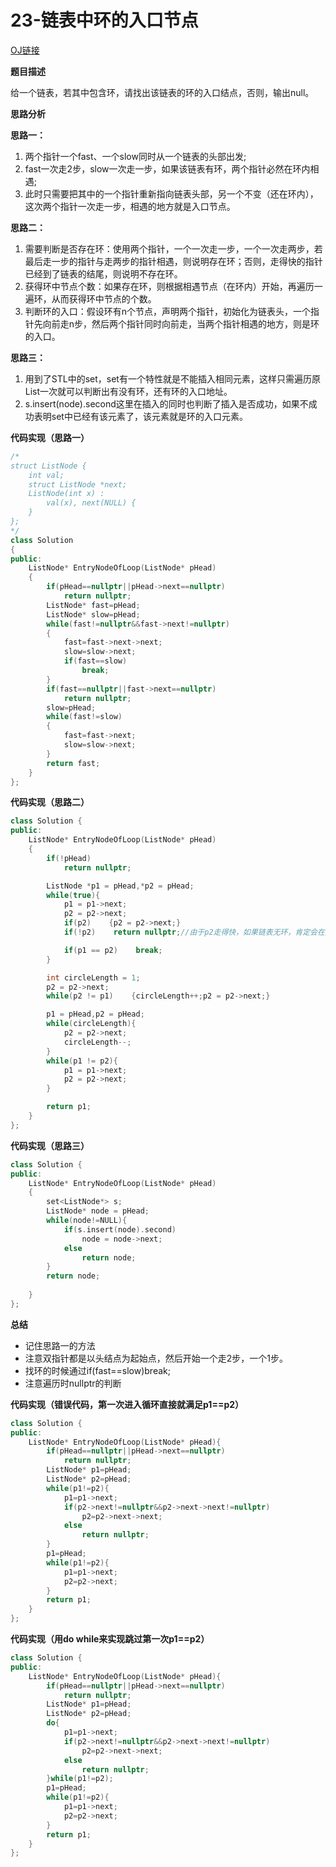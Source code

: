 # 23-链表中环的入口节点

[OJ链接](https://www.nowcoder.com/practice/253d2c59ec3e4bc68da16833f79a38e4?tpId=13&tqId=11208&tPage=3&rp=1&ru=%2Fta%2Fcoding-interviews&qru=%2Fta%2Fcoding-interviews%2Fquestion-ranking)

**题目描述**

给一个链表，若其中包含环，请找出该链表的环的入口结点，否则，输出null。

**思路分析**

**思路一：** 

1. 两个指针一个fast、一个slow同时从一个链表的头部出发;
2. fast一次走2步，slow一次走一步，如果该链表有环，两个指针必然在环内相遇;
3. 此时只需要把其中的一个指针重新指向链表头部，另一个不变（还在环内），这次两个指针一次走一步，相遇的地方就是入口节点。

**思路二：** 

1. 需要判断是否存在环：使用两个指针，一个一次走一步，一个一次走两步，若最后走一步的指针与走两步的指针相遇，则说明存在环；否则，走得快的指针已经到了链表的结尾，则说明不存在环。
2. 获得环中节点个数：如果存在环，则根据相遇节点（在环内）开始，再遍历一遍环，从而获得环中节点的个数。
3. 判断环的入口：假设环有n个节点，声明两个指针，初始化为链表头，一个指针先向前走n步，然后两个指针同时向前走，当两个指针相遇的地方，则是环的入口。

**思路三：** 

1. 用到了STL中的set，set有一个特性就是不能插入相同元素，这样只需遍历原List一次就可以判断出有没有环，还有环的入口地址。
2. s.insert(node).second这里在插入的同时也判断了插入是否成功，如果不成功表明set中已经有该元素了，该元素就是环的入口元素。

**代码实现（思路一）**

```c++
/*
struct ListNode {
    int val;
    struct ListNode *next;
    ListNode(int x) :
        val(x), next(NULL) {
    }
};
*/
class Solution 
{
public:
    ListNode* EntryNodeOfLoop(ListNode* pHead)
    {
        if(pHead==nullptr||pHead->next==nullptr)
            return nullptr;
        ListNode* fast=pHead;
        ListNode* slow=pHead;
        while(fast!=nullptr&&fast->next!=nullptr)
        {
            fast=fast->next->next;
            slow=slow->next;
            if(fast==slow)
                break;
        }
        if(fast==nullptr||fast->next==nullptr)
            return nullptr;
        slow=pHead;
        while(fast!=slow)
        {
            fast=fast->next;
            slow=slow->next;
        }
        return fast;
    }
};
```

**代码实现（思路二）**

```c++
class Solution {
public:
    ListNode* EntryNodeOfLoop(ListNode* pHead)
    {
        if(!pHead)
            return nullptr;

        ListNode *p1 = pHead,*p2 = pHead;
        while(true){
            p1 = p1->next;
            p2 = p2->next;
            if(p2)    {p2 = p2->next;}
            if(!p2)    return nullptr;//由于p2走得快，如果链表无环，肯定会在这里返回

            if(p1 == p2)    break;
        }

        int circleLength = 1;
        p2 = p2->next;
        while(p2 != p1)    {circleLength++;p2 = p2->next;}

        p1 = pHead,p2 = pHead;
        while(circleLength){
            p2 = p2->next;
            circleLength--;
        }
        while(p1 != p2){
            p1 = p1->next;
            p2 = p2->next;
        }

        return p1;
    }
};
```

**代码实现（思路三）**

```c++
class Solution {
public:
    ListNode* EntryNodeOfLoop(ListNode* pHead)
    {
        set<ListNode*> s;
        ListNode* node = pHead;
        while(node!=NULL){
            if(s.insert(node).second)
                node = node->next;
            else
                return node;
        }
        return node;
         
    }
};
```

**总结**

* 记住思路一的方法
* 注意双指针都是以头结点为起始点，然后开始一个走2步，一个1步。
* 找环的时候通过if(fast==slow)break;
* 注意遍历时nullptr的判断

**代码实现（错误代码，第一次进入循环直接就满足p1==p2）**

```c++
class Solution {
public:
    ListNode* EntryNodeOfLoop(ListNode* pHead){
        if(pHead==nullptr||pHead->next==nullptr)
            return nullptr;
        ListNode* p1=pHead;
        ListNode* p2=pHead;
        while(p1!=p2){
            p1=p1->next;
            if(p2->next!=nullptr&&p2->next->next!=nullptr)
                p2=p2->next->next;
            else
                return nullptr;
        }
        p1=pHead;
        while(p1!=p2){
            p1=p1->next;
            p2=p2->next;
        }
        return p1;
    }
};
```


**代码实现（用do while来实现跳过第一次p1==p2）**

```c++
class Solution {
public:
    ListNode* EntryNodeOfLoop(ListNode* pHead){
        if(pHead==nullptr||pHead->next==nullptr)
            return nullptr;
        ListNode* p1=pHead;
        ListNode* p2=pHead;
        do{
            p1=p1->next;
            if(p2->next!=nullptr&&p2->next->next!=nullptr)
                p2=p2->next->next;
            else
                return nullptr;
        }while(p1!=p2);
        p1=pHead;
        while(p1!=p2){
            p1=p1->next;
            p2=p2->next;
        }
        return p1;
    }
};
```
